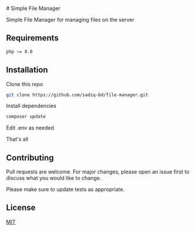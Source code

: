 <p align="left"> <img src="https://api.sadiq.us.to/app/github/repo/file-manager/views?nocache=true" alt="" /> </p>
# Simple File Manager

Simple File Manager for managing files on the server

## Requirements
```bash
php >= 8.0
```

## Installation

Clone this repo
```bash
git clone https://github.com/sadiq-bd/file-manager.git
```
Install dependencies 
```bash
composer update
```
Edit .env as needed 

That's all 

## Contributing

Pull requests are welcome. For major changes, please open an issue first
to discuss what you would like to change.

Please make sure to update tests as appropriate.

## License

[MIT](https://choosealicense.com/licenses/mit/)
